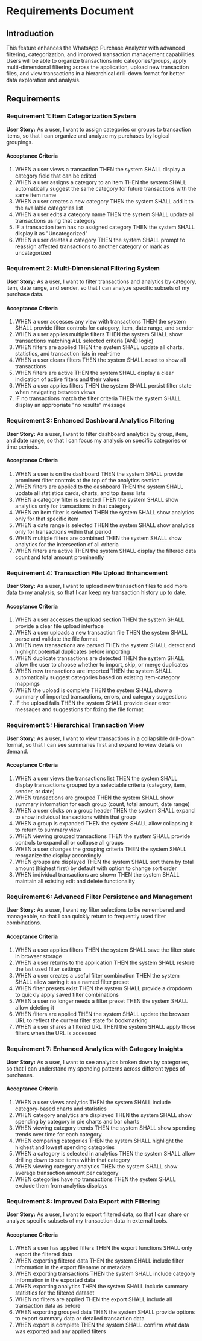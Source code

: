 # Requirements Document

## Introduction

This feature enhances the WhatsApp Purchase Analyzer with advanced filtering, categorization, and improved transaction management capabilities. Users will be able to organize transactions into categories/groups, apply multi-dimensional filtering across the application, upload new transaction files, and view transactions in a hierarchical drill-down format for better data exploration and analysis.

## Requirements

### Requirement 1: Item Categorization System

**User Story:** As a user, I want to assign categories or groups to transaction items, so that I can organize and analyze my purchases by logical groupings.

#### Acceptance Criteria

1. WHEN a user views a transaction THEN the system SHALL display a category field that can be edited
2. WHEN a user assigns a category to an item THEN the system SHALL automatically suggest the same category for future transactions with the same item name
3. WHEN a user creates a new category THEN the system SHALL add it to the available categories list
4. WHEN a user edits a category name THEN the system SHALL update all transactions using that category
5. IF a transaction item has no assigned category THEN the system SHALL display it as "Uncategorized"
6. WHEN a user deletes a category THEN the system SHALL prompt to reassign affected transactions to another category or mark as uncategorized

### Requirement 2: Multi-Dimensional Filtering System

**User Story:** As a user, I want to filter transactions and analytics by category, item, date range, and sender, so that I can analyze specific subsets of my purchase data.

#### Acceptance Criteria

1. WHEN a user accesses any view with transactions THEN the system SHALL provide filter controls for category, item, date range, and sender
2. WHEN a user applies multiple filters THEN the system SHALL show transactions matching ALL selected criteria (AND logic)
3. WHEN filters are applied THEN the system SHALL update all charts, statistics, and transaction lists in real-time
4. WHEN a user clears filters THEN the system SHALL reset to show all transactions
5. WHEN filters are active THEN the system SHALL display a clear indication of active filters and their values
6. WHEN a user applies filters THEN the system SHALL persist filter state when navigating between views
7. IF no transactions match the filter criteria THEN the system SHALL display an appropriate "no results" message

### Requirement 3: Enhanced Dashboard Analytics Filtering

**User Story:** As a user, I want to filter dashboard analytics by group, item, and date range, so that I can focus my analysis on specific categories or time periods.

#### Acceptance Criteria

1. WHEN a user is on the dashboard THEN the system SHALL provide prominent filter controls at the top of the analytics section
2. WHEN filters are applied to the dashboard THEN the system SHALL update all statistics cards, charts, and top items lists
3. WHEN a category filter is selected THEN the system SHALL show analytics only for transactions in that category
4. WHEN an item filter is selected THEN the system SHALL show analytics only for that specific item
5. WHEN a date range is selected THEN the system SHALL show analytics only for transactions within that period
6. WHEN multiple filters are combined THEN the system SHALL show analytics for the intersection of all criteria
7. WHEN filters are active THEN the system SHALL display the filtered data count and total amount prominently

### Requirement 4: Transaction File Upload Enhancement

**User Story:** As a user, I want to upload new transaction files to add more data to my analysis, so that I can keep my transaction history up to date.

#### Acceptance Criteria

1. WHEN a user accesses the upload section THEN the system SHALL provide a clear file upload interface
2. WHEN a user uploads a new transaction file THEN the system SHALL parse and validate the file format
3. WHEN new transactions are parsed THEN the system SHALL detect and highlight potential duplicates before importing
4. WHEN duplicate transactions are detected THEN the system SHALL allow the user to choose whether to import, skip, or merge duplicates
5. WHEN new transactions are imported THEN the system SHALL automatically suggest categories based on existing item-category mappings
6. WHEN the upload is complete THEN the system SHALL show a summary of imported transactions, errors, and category suggestions
7. IF the upload fails THEN the system SHALL provide clear error messages and suggestions for fixing the file format

### Requirement 5: Hierarchical Transaction View

**User Story:** As a user, I want to view transactions in a collapsible drill-down format, so that I can see summaries first and expand to view details on demand.

#### Acceptance Criteria

1. WHEN a user views the transactions list THEN the system SHALL display transactions grouped by a selectable criteria (category, item, sender, or date)
2. WHEN transactions are grouped THEN the system SHALL show summary information for each group (count, total amount, date range)
3. WHEN a user clicks on a group header THEN the system SHALL expand to show individual transactions within that group
4. WHEN a group is expanded THEN the system SHALL allow collapsing it to return to summary view
5. WHEN viewing grouped transactions THEN the system SHALL provide controls to expand all or collapse all groups
6. WHEN a user changes the grouping criteria THEN the system SHALL reorganize the display accordingly
7. WHEN groups are displayed THEN the system SHALL sort them by total amount (highest first) by default with option to change sort order
8. WHEN individual transactions are shown THEN the system SHALL maintain all existing edit and delete functionality

### Requirement 6: Advanced Filter Persistence and Management

**User Story:** As a user, I want my filter selections to be remembered and manageable, so that I can quickly return to frequently used filter combinations.

#### Acceptance Criteria

1. WHEN a user applies filters THEN the system SHALL save the filter state in browser storage
2. WHEN a user returns to the application THEN the system SHALL restore the last used filter settings
3. WHEN a user creates a useful filter combination THEN the system SHALL allow saving it as a named filter preset
4. WHEN filter presets exist THEN the system SHALL provide a dropdown to quickly apply saved filter combinations
5. WHEN a user no longer needs a filter preset THEN the system SHALL allow deleting it
6. WHEN filters are applied THEN the system SHALL update the browser URL to reflect the current filter state for bookmarking
7. WHEN a user shares a filtered URL THEN the system SHALL apply those filters when the URL is accessed

### Requirement 7: Enhanced Analytics with Category Insights

**User Story:** As a user, I want to see analytics broken down by categories, so that I can understand my spending patterns across different types of purchases.

#### Acceptance Criteria

1. WHEN a user views analytics THEN the system SHALL include category-based charts and statistics
2. WHEN category analytics are displayed THEN the system SHALL show spending by category in pie charts and bar charts
3. WHEN viewing category trends THEN the system SHALL show spending trends over time for each category
4. WHEN comparing categories THEN the system SHALL highlight the highest and lowest spending categories
5. WHEN a category is selected in analytics THEN the system SHALL allow drilling down to see items within that category
6. WHEN viewing category analytics THEN the system SHALL show average transaction amount per category
7. WHEN categories have no transactions THEN the system SHALL exclude them from analytics displays

### Requirement 8: Improved Data Export with Filtering

**User Story:** As a user, I want to export filtered data, so that I can share or analyze specific subsets of my transaction data in external tools.

#### Acceptance Criteria

1. WHEN a user has applied filters THEN the export functions SHALL only export the filtered data
2. WHEN exporting filtered data THEN the system SHALL include filter information in the export filename or metadata
3. WHEN exporting transactions THEN the system SHALL include category information in the exported data
4. WHEN exporting analytics THEN the system SHALL include summary statistics for the filtered dataset
5. WHEN no filters are applied THEN the export SHALL include all transaction data as before
6. WHEN exporting grouped data THEN the system SHALL provide options to export summary data or detailed transaction data
7. WHEN export is complete THEN the system SHALL confirm what data was exported and any applied filters
